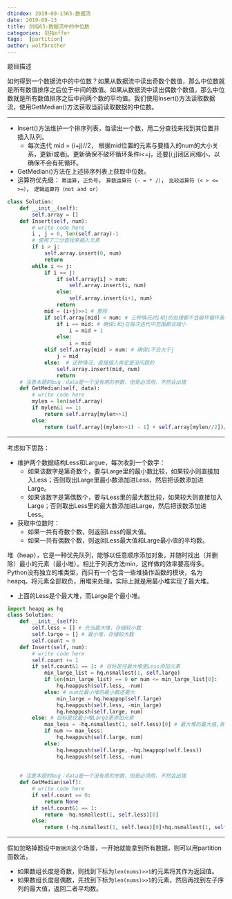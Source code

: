 ```yaml
---
dtindex: 2019-09-1363-数据流
date: 2019-09-13
title: 剑指63-数据流中的中位数
categories: 剑指offer
tags:  [partition]
author: wolfbrother  
---
```


题目描述

如何得到一个数据流中的中位数？如果从数据流中读出奇数个数值，那么中位数就是所有数值排序之后位于中间的数值。如果从数据流中读出偶数个数值，那么中位数就是所有数值排序之后中间两个数的平均值。我们使用Insert()方法读取数据流，使用GetMedian()方法获取当前读取数据的中位数。

------------------------------------------------------

+ Insert()方法维护一个排序列表，每读出一个数，用二分查找来找到其位置并插入队列。
  + 每次迭代 mid = (i+j)//2， 根据mid位置的元素与要插入的num的大小关系，更新i或者j。更新确保不破坏循环条件i<=j，还要[i,j]闭区间缩小，以确保不会有死循环。
+ GetMedian()方法在上述排序列表上获取中位数。
+ 运算符优先级： 	`幂运算`，`正负号`， `算数运算符（— = * /）`， `比较运算符（< > <= >=）`，	`逻辑运算符（not and or）`

```python
class Solution:
    def __init__(self):
        self.array = []
    def Insert(self, num):
        # write code here
        i , j = 0, len(self.array)-1
        # 使用了二分查找来插入元素
        if i > j:
            self.array.insert(0, num)
            return
        while i <= j:
            if i == j:
                if self.array[i] > num:
                    self.array.insert(i, num)
                else:
                    self.array.insert(i+1, num)
                return
            mid = (i+j)>>1 # 整除
            if self.array[mid] < num: # 三种情况对i和j的处理都不会破坏循环条件 i<=j
                if i == mid: # 确保i和j在每次迭代中范围都会缩小
                    i = mid + 1
                else:
                    i = mid
            elif self.array[mid] > num: # 确保i不会大于j
                j = mid   
            else:  # 这种情况，直接插入肯定是没问题的
                self.array.insert(mid, num)
                return
    # 注意本题的bug：data是一个没有用的参数，但是必须用，不然会出错 
    def GetMedian(self, data):
        # write code here
        mylen = len(self.array)
        if mylen&1 == 1:
            return self.array[mylen>>1]
        else:
            return (self.array[(mylen>>1) - 1] + self.array[mylen//2])/2.0 # 除数必须是小数，不然2.7版本会把它结果转换成整数
```
------------------------------------------

考虑如下思路：

+ 维护两个数据结构Less和Largue，每次收到一个数字：
  + 如果该数字是第奇数个，要与Large里的最小数比较，如果较小则直接加入Less；否则取出Large里最小数添加进Less，然后把该数添加进Large。
  + 如果该数字是第偶数个，要与Less里的最大数比较，如果较大则直接加入Large；否则取出Less里的最大数添加进Large，然后把该数添加进Less。
+ 获取中位数时：
  + 如果一共有奇数个数，则返回Less的最大值。
  + 如果一共有偶数个数，则返回Less最大值和Large最小值的平均数。
  
堆（heap），它是一种优先队列，能够以任意顺序添加对象，并随时找出（并删除）最小的元素（最小堆）。相比于列表方法min，这样做的效率要高得多。Python没有独立的堆类型，而只有一个包含一些堆操作函数的模块，名为heapq。将元素全部取负，用堆来处理，实际上就是用最小堆实现了最大堆。

+ 上面的Less是个最大堆，而Large是个最小堆。

```python
import heapq as hq
class Solution:
    def __init__(self):
        self.less = [] # 充当最大堆，存储较小数
        self.large = [] # 最小堆，存储较大数
        self.count = 0
    def Insert(self, num):
        # write code here
        self.count += 1
        if self.count&1 == 1: # 目标是往最大堆里Less添加元素
            min_large_list = hq.nsmallest(1, self.large) 
            if len(min_large_list) == 0 or num <= min_large_list[0]:
                hq.heappush(self.less, -num)
            else: # num比最小堆的最小数还要大
                min_large = hq.heappop(self.large)
                hq.heappush(self.less, -min_large)
                hq.heappush(self.large, num)
        else: # 目标是往最小堆Large里添加元素
            max_less = -hq.nsmallest(1, self.less)[0] # 最大堆的最大值,肯定存在
            if num >= max_less:
                hq.heappush(self.large, num)
            else:
                hq.heappush(self.large, -hq.heappop(self.less))
                hq.heappush(self.less, -num)
        
        
    # 注意本题的bug：data是一个没有用的参数，但是必须用，不然会出错 
    def GetMedian(self):
        # write code here
        if self.count == 0:
            return None
        if self.count&1 == 1:
            return -hq.nsmallest(1, self.less)[0]
        else:
            return (-hq.nsmallest(1, self.less)[0]+hq.nsmallest(1, self.large)[0])/2.0
```

----------------------------------

假如忽略掉题设中`数据流`这个场景，一开始就能拿到所有数据，则可以用partition函数法，

+ 如果数组长度是奇数，则找到下标为`len(nums)>>1`的元素将其作为返回值。
+ 如果数组长度是偶数，先找到下标为`len(nums)>>1`的元素，然后再找到左子序列的最大值，返回二者平均数。

